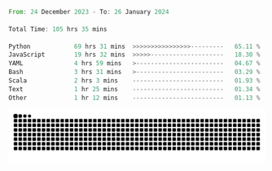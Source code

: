 <!--START_SECTION:waka-->

```rust
From: 24 December 2023 - To: 26 January 2024

Total Time: 105 hrs 35 mins

Python            69 hrs 31 mins  >>>>>>>>>>>>>>>>---------   65.11 %
JavaScript        19 hrs 32 mins  >>>>>--------------------   18.30 %
YAML              4 hrs 59 mins   >------------------------   04.67 %
Bash              3 hrs 31 mins   >------------------------   03.29 %
Scala             2 hrs 3 mins    -------------------------   01.93 %
Text              1 hr 25 mins    -------------------------   01.34 %
Other             1 hr 12 mins    -------------------------   01.13 %
```

<!--END_SECTION:waka-->


<picture>
  <source media="(prefers-color-scheme: dark)" srcset="https://raw.githubusercontent.com/jeerawut97/jeerawut97/output/github-contribution-grid-snake.svg">
  <img alt="github contribution grid snake animation" src="https://raw.githubusercontent.com/jeerawut97/jeerawut97/output/github-contribution-grid-snake.svg">
</picture>
